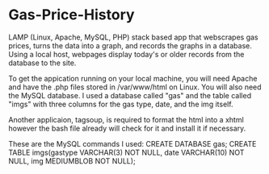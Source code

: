 # Gas-Price-History
LAMP (Linux, Apache, MySQL, PHP) stack based app that webscrapes gas prices, turns the data into a graph, and records the graphs in a database. Using a local host, webpages display today's or older records from the database to the site.

To get the appication running on your local machine, you will need Apache and have the .php files stored in /var/www/html on Linux. You will also need the MySQL database. I used a database called "gas" and the table called "imgs" with three columns for the gas type, date, and the img itself.

Another applicaion, tagsoup, is required to format the html into a xhtml however the bash file already will check for it and install it if necessary.

These are the MySQL commands I used:
CREATE DATABASE gas;
CREATE TABLE imgs(gastype VARCHAR(3) NOT NULL, date VARCHAR(10) NOT NULL, img MEDIUMBLOB NOT NULL);
